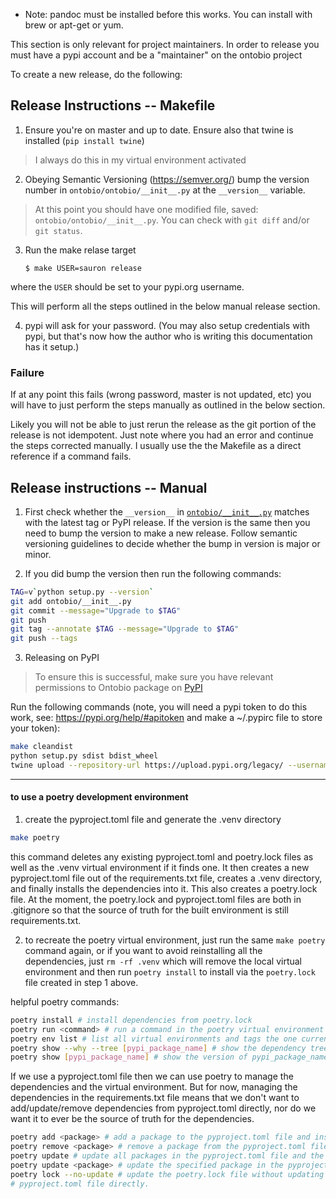 * Note: pandoc must be installed before this works. You can install with
brew or apt-get or yum.

This section is only relevant for project maintainers. In order to release you must have a pypi account and be a "maintainer" on the ontobio project

To create a new release, do the following:

## Release Instructions -- Makefile

1. Ensure you're on master and up to date. Ensure also that twine is installed (`pip install twine`)
  > I always do this in my virtual environment activated
2. Obeying Semantic Versioning (https://semver.org/) bump the version number in `ontobio/ontobio/__init__.py` at the `__version__` variable.
  > At this point you should have one modified file, saved: `ontobio/ontobio/__init__.py`. You can check with `git diff` and/or `git status`.
3. Run the make relase target
   ```
   $ make USER=sauron release
   ```
  where the `USER` should be set to your pypi.org username.

  This will perform all the steps outlined in the below manual release section.

4. pypi will ask for your password. (You may also setup credentials with pypi, but that's now how the author who is writing this documentation has it setup.)

### Failure

If at any point this fails (wrong password, master is not updated, etc) you will have to just perform the steps manually as outlined in the below section.

Likely you will not be able to just rerun the release as the git portion of the release is not idempotent. Just note where you had an error and continue the steps corrected manually. I usually use the the Makefile as a direct reference if a command fails.

## Release instructions -- Manual

1. First check whether the `__version__` in [`ontobio/__init__.py`](ontobio/__init__.py) matches with the latest tag or PyPI release. If the version is the same then you need to bump the version to make a new release. Follow semantic versioning guidelines to decide whether the bump in version is major or minor.

2. If you did bump the version then run the following commands:

```sh
TAG=v`python setup.py --version`
git add ontobio/__init__.py
git commit --message="Upgrade to $TAG"
git push
git tag --annotate $TAG --message="Upgrade to $TAG"
git push --tags
  ```

3. Releasing on PyPI

> To ensure this is successful, make sure you have relevant permissions to Ontobio package on [PyPI](https://pypi.org/project/ontobio/)

Run the following commands (note, you will need a pypi token to do this work, see: https://pypi.org/help/#apitoken
and make a ~/.pypirc file to store your token):

```sh
make cleandist
python setup.py sdist bdist_wheel
twine upload --repository-url https://upload.pypi.org/legacy/ --username __token__ dist/*
```

****************************************************************************************************

#### to use a poetry development environment

1. create the pyproject.toml file and generate the .venv directory
```bash
make poetry
```
this command deletes any existing pyproject.toml and poetry.lock files as well as the .venv virtual environment
if it finds one.  It then creates a new pyproject.toml file out of the requirements.txt file, 
creates a .venv directory, and finally installs the dependencies into it.  This also creates a poetry.lock file.
At the moment, the poetry.lock and pyproject.toml files are both in .gitignore so that the source of truth for
the built environment is still requirements.txt.

2. to recreate the poetry virtual environment, just run the same `make poetry` command again, or if you want to avoid
reinstalling all the dependencies, just `rm -rf .venv` which will remove the local virtual environment and then
run `poetry install` to install via the `poetry.lock` file created in step 1 above. 

helpful poetry commands:
```bash
poetry install # install dependencies from poetry.lock
poetry run <command> # run a command in the poetry virtual environment
poetry env list # list all virtual environments and tags the one currently in use for the project
poetry show --why --tree [pypi_package_name] # show the dependency tree for pypi_package_name
poetry show [pypi_package_name] # show the version of pypi_package_name that is install in the current venv.
```

If we use a pyproject.toml file then we can use poetry to manage the dependencies and the virtual environment.
But for now, managing the dependencies in the requirements.txt file means that we don't want to add/update/remove
dependencies from pyproject.toml directly, nor do we want it to ever be the source of truth for the dependencies.

```bash
poetry add <package> # add a package to the pyproject.toml file and install it in the virtual environment
poetry remove <package> # remove a package from the pyproject.toml file and uninstall it from the virtual environment
poetry update # update all packages in the pyproject.toml file and the poetry.lock file
poetry update <package> # update the specified package in the pyproject.toml file and the poetry.lock file
poetry lock --no-update # update the poetry.lock file without updating the pyproject.toml file -- used when editing the 
# pyproject.toml file directly. 
```